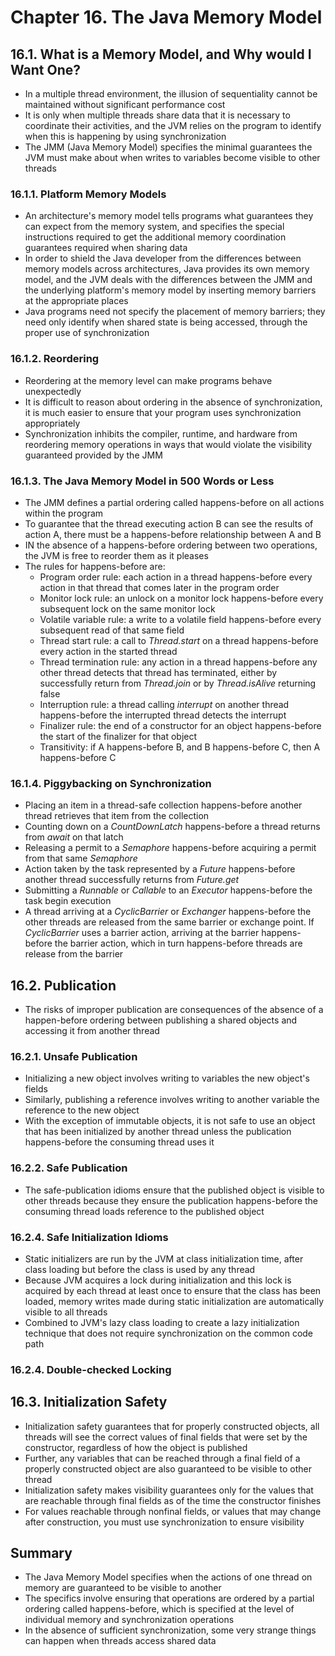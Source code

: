 # Chapter 16. The Java Memory Model

## 16.1. What is a Memory Model, and Why would I Want One?
* In a multiple thread environment, the illusion of sequentiality cannot be maintained without significant performance cost
* It is only when multiple threads share data that it is necessary to coordinate their activities, and the JVM relies on the program to identify when this is happening by using synchronization 
* The JMM (Java Memory Model) specifies the minimal guarantees the JVM must make about when writes to variables become visible to other threads

### 16.1.1. Platform Memory Models
* An architecture's memory model tells programs what guarantees they can expect from the memory system, and specifies the special instructions required to get the additional memory coordination guarantees required when sharing data
* In order to shield the Java developer from the differences between memory models across architectures, Java provides its own memory model, and the JVM deals with the differences between the JMM and the underlying platform's memory model by inserting memory barriers at the appropriate places
* Java programs need not specify the placement of memory barriers; they need only identify when shared state is being accessed, through the proper use of synchronization

### 16.1.2. Reordering
* Reordering at the memory level can make programs behave unexpectedly
* It is difficult to reason about ordering in the absence of synchronization, it is much easier to ensure that your program uses synchronization appropriately
* Synchronization inhibits the compiler, runtime, and hardware from reordering memory operations in ways that would violate the visibility guaranteed provided by the JMM

### 16.1.3. The Java Memory Model in 500 Words or Less
* The JMM defines a partial ordering called happens-before on all actions within the program
* To guarantee that the thread executing action B can see the results of action A, there must be a happens-before relationship between A and B
* IN the absence of a happens-before ordering between two operations, the JVM is free to reorder them as it pleases
* The rules for happens-before are:
    * Program order rule: each action in a thread happens-before every action in that thread that comes later in the program order
    * Monitor lock rule: an unlock on a monitor lock happens-before every subsequent lock on the same monitor lock
    * Volatile variable rule: a write to a volatile field happens-before every subsequent read of that same field
    * Thread start rule: a call to *Thread.start* on a thread happens-before every action in the started thread 
    * Thread termination rule: any action in a thread happens-before any other thread detects that thread has terminated, either by successfully return from *Thread.join* or by *Thread.isAlive* returning false
    * Interruption rule: a thread calling *interrupt* on another thread happens-before the interrupted thread detects the interrupt
    * Finalizer rule: the end of a constructor for an object happens-before the start of the finalizer for that object
    * Transitivity: if A happens-before B, and B happens-before C, then A happens-before C
    
### 16.1.4. Piggybacking on Synchronization
* Placing an item in a thread-safe collection happens-before another thread retrieves that item from the collection
* Counting down on a *CountDownLatch* happens-before a thread returns from *await* on that latch
* Releasing a permit to a *Semaphore* happens-before acquiring a permit from that same *Semaphore*
* Action taken by the task represented by a *Future* happens-before another thread successfully returns from *Future.get*
* Submitting a *Runnable* or *Callable* to an *Executor* happens-before the task begin execution
* A thread arriving at a *CyclicBarrier* or *Exchanger* happens-before the other threads are released from the same barrier or exchange point. If *CyclicBarrier* uses a barrier action, arriving at the barrier happens-before the barrier action, which in turn happens-before threads are release from the barrier

## 16.2. Publication
* The risks of improper publication are consequences of the absence of a happen-before ordering between publishing a shared objects and accessing it from another thread

### 16.2.1. Unsafe Publication
* Initializing a new object involves writing to variables the new object's fields
* Similarly, publishing a reference involves writing to another variable the reference to the new object
* With the exception of immutable objects, it is not safe to use an object that has been initialized by another thread unless the publication happens-before the consuming thread uses it

### 16.2.2. Safe Publication
* The safe-publication idioms ensure that the published object is visible to other threads because they ensure the publication happens-before the consuming thread loads reference to the published object

### 16.2.4. Safe Initialization Idioms
* Static initializers are run by the JVM at class initialization time, after class loading but before the class is used by any thread
* Because JVM acquires a lock during initialization and this lock is acquired by each thread at least once to ensure that the class has been loaded, memory writes made during static initialization are automatically visible to all threads
* Combined to JVM's lazy class loading to create a lazy initialization technique that does not require synchronization on the common code path

### 16.2.4. Double-checked Locking

## 16.3. Initialization Safety
* Initialization safety guarantees that for properly constructed objects, all threads will see the correct values of final fields that were set by the constructor, regardless of how the object is published
* Further, any variables that can be reached through a final field of a properly constructed object are also guaranteed to be visible to other thread
* Initialization safety makes visibility guarantees only for the values that are reachable through final fields as of the time the constructor finishes
* For values reachable through nonfinal fields, or values that may change after construction, you must use synchronization to ensure visibility

## Summary
* The Java Memory Model specifies when the actions of one thread on memory are guaranteed to be visible to another
* The specifics involve ensuring that operations are ordered by a partial ordering called happens-before, which is specified at the level of individual memory and synchronization operations
* In the absence of sufficient synchronization, some very strange things can happen when threads access shared data
